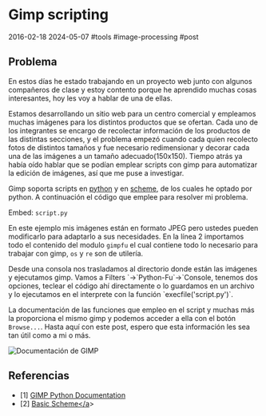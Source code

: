 <!-- vim: set spelllang=es_mx: -->

# Gimp scripting
2016-02-18 2024-05-07 #tools #image-processing #post

## Problema
En estos días he estado trabajando en un proyecto web junto con algunos compañeros de clase y estoy contento porque he aprendido muchas cosas interesantes, hoy les voy a hablar de una de ellas.

Estamos desarrollando un sitio web para un centro comercial y empleamos muchas imágenes para los distintos productos que se ofertan. Cada uno de los integrantes se encargo de recolectar información de los productos de las distintas secciones, y el problema empezó cuando cada quien recolecto fotos de distintos tamaños y fue necesario redimensionar y decorar cada una de las imágenes a un tamaño adecuado(150x150). Tiempo atrás ya había oído hablar que se podían emplear scripts con gimp para automatizar la edición de imágenes, así que me puse a investigar.

Gimp soporta scripts en [python](http://www.gimp.org/docs/python/index.html) y en [scheme](http://www.gimp.org/tutorials/Basic_Scheme/), de los cuales he optado por python. A continuación el código que emplee para resolver mi problema. 

Embed: `script.py`

En este ejemplo mis imágenes están en formato JPEG pero ustedes pueden modificarlo para adaptarlo a sus necesidades. En la línea 2 importamos todo el contenido del modulo `gimpfu` el cual contiene todo lo necesario para trabajar con gimp, `os` y `re` son de utilería.

<p>Desde una consola nos trasladamos al directorio donde están las imágenes y ejecutamos gimp. Vamos a Filters `-&gt;`Python-Fu`-&gt;`Console</code>, tenemos dos opciones, teclear el código ahí directamente o lo guardamos en un archivo y lo ejecutamos en el interprete con la función `execfile('script.py')`.</p>

La documentación de las funciones que empleo en el script y muchas más la proporciona el mismo gimp y podemos acceder a ella con el botón `Browse...`. Hasta aquí con este post, espero que esta información les sea tan útil como a mi o más.

![Documentación de GIMP](/gimp-scripting/gimp-documentation.png)

## Referencias

- [1] [GIMP Python Documentation](http://www.gimp.org/docs/python/index.html)<br/>
- [2] <a href="http://www.gimp.org/tutorials/Basic_Scheme/" target="_blank">Basic Scheme</a</a>>

